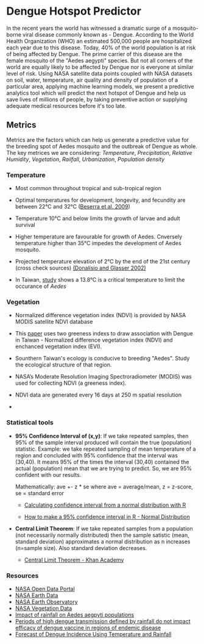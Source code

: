 # Dengue Hotspot Predictor

In the recent years the world has witnessed a dramatic surge of a mosquito-borne viral disease commonly known as - Dengue. According to the World Health Organization (WHO) an estimated 500,000 people are hospitalized each year due to this disease. Today, 40% of the world population is at risk of being affected by Dengue. The prime carrier of this disease are the female mosquito of the "Aedes aegypti" species. But not all corners of the world are equally likely to be affected by Dengue nor is everyone at similar level of risk. Using NASA satellite data points coupled with NASA datasets on soil, water, temperature, air quality and density of population of a particular area, applying machine learning models, we present a predictive analytics tool which will predict the next hotspot of Dengue and help us save lives of millions of people, by taking preventive action or supplying adequate medical resources before it's too late.

## Metrics

Metrics are the factors which can help us generate a predictive value for the breeding spot of Aedes mosquito and the outbreak of Dengue as whole. The key metrices we are considering:  *Temperature*, *Precipitation*, *Relative Humidity*, *Vegetation*, *Railfall*, *Urbanization*, *Population density*

### Temperature

 - Most common throughout tropical and sub-tropical region

 - Optimal temperatures for development, longevity, and fecundity are between 22°C and 32°C ([Beserra et al. 2009](https://onlinelibrary.wiley.com/doi/full/10.1111/jvec.12187#jvec12187-bib-0004))
 
 - Temperature 10°C and below limits the growth of larvae and adult survival

 - Higher temperature are favourable for growth of Aedes. Cnversely temperature higher than 35°C impedes the development of Aedes mosquito.
 
 - Projected temperature elevation of 2°C by the end of the 21st century (cross check sources) [(Donalísio and Glasser 2002)](https://onlinelibrary.wiley.com/doi/full/10.1111/jvec.12187#jvec12187-bib-0015)


- In Taiwan, [study](https://www.ncbi.nlm.nih.gov/pmc/articles/PMC5759216/) shows a 13.8°C is a critical temperature to limit the occurance of *Aedes*


### Vegetation 


 - Normalized difference vegetation index (NDVI) is provided by NASA MODIS satellite NDVI database
 
 - This [paper](https://www.ncbi.nlm.nih.gov/pmc/articles/PMC6163306/) uses two greeness indexs to draw association with Dengue in Taiwan - Normalized difference vegetation index (NDVI) and enchanced vegetation index (EVI).
 
 - Sounthern Taiwan's ecology is conducive to breeding "Aedes". Study the ecological structure of that region.

  -  NASA’s Moderate Resolution Imaging Spectroradiometer (MODIS) was used for collecting NDVI (a greeness index).
 
  - NDVI data are generated every 16 days at 250 m spatial resolution

  - 





















### Statistical tools

 - **95% Confidence Interval of (x,y)**: If we take repeated samples, then 95% of the sample interval produced will contain the true (population) statistic. Example: we take repeated sampling of mean temperature of a region and concluded with 95% confidence that the interval was (30,40). It means 95% of the times the interval (30,40) contained the actual (population) mean that we are trying to predict. So, we are 95% confident with our results. 
   
    Mathematically: ave +- z * se
    where ave = average/mean, z = z-score, se = standard error
  
   - [Calculating confidence interval from a normal distribution with R](https://www.cyclismo.org/tutorial/R/confidence.html)

   - [How to make a 95% confidence interval in R - Normal Distribution](https://www.youtube.com/watch?v=28aluI4wsMM)


 - **Central Limit Theorem**: If we take repeated samples from a population (not necessarily normally distributed) then the sample satistic (mean, standard deviation) approximates a normal distribution as n increases (n=sample size). Also standard deviation decreases.

   - [Central Limit Theorem - Khan Academy](https://www.khanacademy.org/math/ap-statistics/sampling-distribution-ap/sampling-distribution-mean/v/central-limit-theorem) 
























### Resources

 - [NASA Open Data Portal](https://data.nasa.gov/)
 - [NASA Earth Data](https://worldview.earthdata.nasa.gov/)
 - [NASA Earth Observatory](https://www.ncbi.nlm.nih.gov/pmc/articles/PMC3510154/)
 - [NASA Vegetation Data](https://data.nasa.gov/browse?q=vegetation+)
 - [Impact of rainfall on Aedes aegpyti populations](https://www.researchgate.net/publication/321180537_Impact_of_rainfall_on_Aedes_aegypti_populations)
 - [Periods of high dengue transmission defined by rainfall do not impact efficacy of dengue vaccine in regions of endemic disease](https://journals.plos.org/plosone/article?id=10.1371/journal.pone.0207878)
 - [Forecast of Dengue Incidence Using Temperature and Rainfall](https://www.ncbi.nlm.nih.gov/pmc/articles/PMC3510154/)


